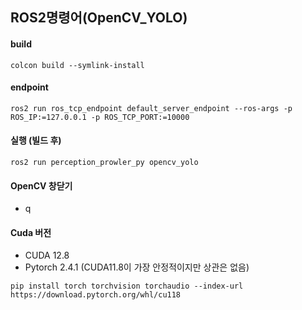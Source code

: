 
## ROS2명령어(OpenCV_YOLO)
#### build
```
colcon build --symlink-install
```

#### endpoint
```
ros2 run ros_tcp_endpoint default_server_endpoint --ros-args -p ROS_IP:=127.0.0.1 -p ROS_TCP_PORT:=10000
```

#### 실행 (빌드 후)
```
ros2 run perception_prowler_py opencv_yolo
```

#### OpenCV 창닫기
- q

#### Cuda 버전
- CUDA 12.8
- Pytorch 2.4.1 (CUDA11.8이 가장 안정적이지만 상관은 없음)

```
pip install torch torchvision torchaudio --index-url https://download.pytorch.org/whl/cu118
```